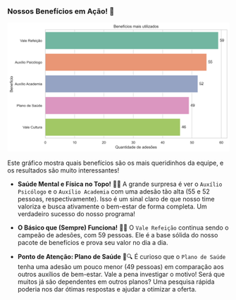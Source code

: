 ### Nossos Benefícios em Ação! 🚀

![Benefícios Mais Utilizados](../graficos/beneficios_mais_utilizados.png)

Este gráfico mostra quais benefícios são os mais queridinhos da equipe, e os resultados são muito interessantes!

* **Saúde Mental e Física no Topo!** 🧠💪
    A grande surpresa é ver o `Auxílio Psicólogo` e o `Auxílio Academia` com uma adesão tão alta (55 e 52 pessoas, respectivamente). Isso é um sinal claro de que nosso time valoriza e busca ativamente o bem-estar de forma completa. Um verdadeiro sucesso do nosso programa!

* **O Básico que (Sempre) Funciona!** 🍲🥇
    O `Vale Refeição` continua sendo o campeão de adesões, com 59 pessoas. Ele é a base sólida do nosso pacote de benefícios e prova seu valor no dia a dia.

* **Ponto de Atenção: Plano de Saúde** 🧐🔍
    É curioso que o `Plano de Saúde` tenha uma adesão um pouco menor (49 pessoas) em comparação aos outros auxílios de bem-estar. Vale a pena investigar o motivo! Será que muitos já são dependentes em outros planos? Uma pesquisa rápida poderia nos dar ótimas respostas e ajudar a otimizar a oferta.
